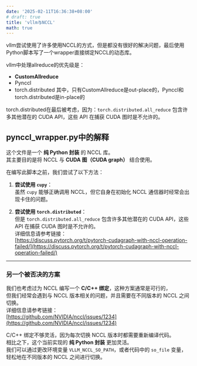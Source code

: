 ```yaml
---
date: '2025-02-11T16:36:38+08:00'
# draft: true
title: 'vllm与NCCL'
math: true
---
```

vllm尝试使用了许多使用NCCL的方式，但是都没有很好的解决问题，最后使用Python脚本写了一个wrapper直接绑定NCCL的动态库。

vllm中处理allreduce的优先级是：
- **CustomAllreduce**
- Pynccl
- torch.distributed
其中，只有CustomAllreduce是out-place的，Pynccl和torch.distributed是in-place的


torch.distributed在最后被考虑，因为：`torch.distributed.all_reduce` 包含许多其他潜在的 CUDA API，这些 API 在捕获 CUDA 图时是不允许的。 

## pynccl_wrapper.py中的解释

这个文件是一个 **纯 Python 封装** 的 NCCL 库。  
其主要目的是将 NCCL 与 **CUDA 图（CUDA graph）** 结合使用。

在编写此脚本之前，我们尝试了以下方法：

1. **尝试使用 `cupy`**：  
    虽然 `cupy` 能够正确调用 NCCL，但它自身在初始化 NCCL 通信器时经常会出现卡住的问题。
    
2. **尝试使用 `torch.distributed`**：  
    但是 `torch.distributed.all_reduce` 包含许多其他潜在的 CUDA API，这些 API 在捕获 CUDA 图时是不允许的。  
    详细信息请参考链接：  
    [https://discuss.pytorch.org/t/pytorch-cudagraph-with-nccl-operation-failed/](https://discuss.pytorch.org/t/pytorch-cudagraph-with-nccl-operation-failed/)
    

---

### 另一个被否决的方案

我们也考虑过为 NCCL 编写一个 **C/C++ 绑定**，这种方案通常是可行的，  
但我们经常会遇到与 NCCL 版本相关的问题，并且需要在不同版本的 NCCL 之间切换。  
详细信息请参考链接：  
[https://github.com/NVIDIA/nccl/issues/1234](https://github.com/NVIDIA/nccl/issues/1234)

C/C++ 绑定不够灵活，因为每次切换 NCCL 版本时都需要重新编译代码。  
相比之下，这个当前实现的 **纯 Python 封装** 更加灵活。  
我们可以通过更改环境变量 `VLLM_NCCL_SO_PATH`，或者代码中的 `so_file` 变量，轻松地在不同版本的 NCCL 之间进行切换。